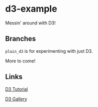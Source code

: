 # d3-example
Messin' around with D3!

## Branches

`plain_d3` is for experimenting with just D3. 

More to come!

## Links

[D3 Tutorial](http://christopheviau.com/d3_tutorial/)

[D3 Gallery](https://github.com/mbostock/d3/wiki/Gallery)